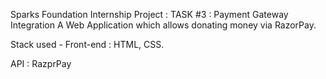 Sparks Foundation Internship Project : TASK #3 : Payment Gateway Integration A Web Application which allows donating money via RazorPay.

Stack used - Front-end : HTML, CSS.

API : RazprPay